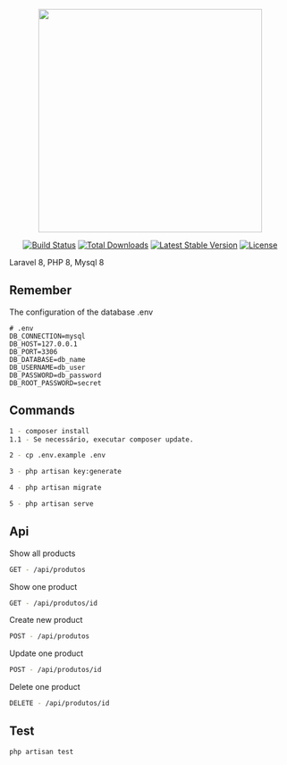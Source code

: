<p align="center"><a href="https://laravel.com" target="_blank"><img src="https://raw.githubusercontent.com/laravel/art/master/logo-lockup/5%20SVG/2%20CMYK/1%20Full%20Color/laravel-logolockup-cmyk-red.svg" width="400"></a></p>

<p align="center">
<a href="https://travis-ci.org/laravel/framework"><img src="https://travis-ci.org/laravel/framework.svg" alt="Build Status"></a>
<a href="https://packagist.org/packages/laravel/framework"><img src="https://img.shields.io/packagist/dt/laravel/framework" alt="Total Downloads"></a>
<a href="https://packagist.org/packages/laravel/framework"><img src="https://img.shields.io/packagist/v/laravel/framework" alt="Latest Stable Version"></a>
<a href="https://packagist.org/packages/laravel/framework"><img src="https://img.shields.io/packagist/l/laravel/framework" alt="License"></a>
</p>

Laravel 8, PHP 8, Mysql 8

## Remember

The configuration of the database .env

```dotenv
# .env
DB_CONNECTION=mysql
DB_HOST=127.0.0.1
DB_PORT=3306
DB_DATABASE=db_name
DB_USERNAME=db_user
DB_PASSWORD=db_password
DB_ROOT_PASSWORD=secret
```

## Commands

```sh
1 - composer install
1.1 - Se necessário, executar composer update.
```

```sh
2 - cp .env.example .env
```

```sh
3 - php artisan key:generate
```

```sh
4 - php artisan migrate
```

```sh
5 - php artisan serve
```

## Api

Show all products

```sh
GET - /api/produtos
```

Show one product

```sh
GET - /api/produtos/id
```

Create new product

```sh
POST - /api/produtos
```

Update one product

```sh
POST - /api/produtos/id
```

Delete one product

```sh
DELETE - /api/produtos/id
```

## Test

```sh
php artisan test
```
